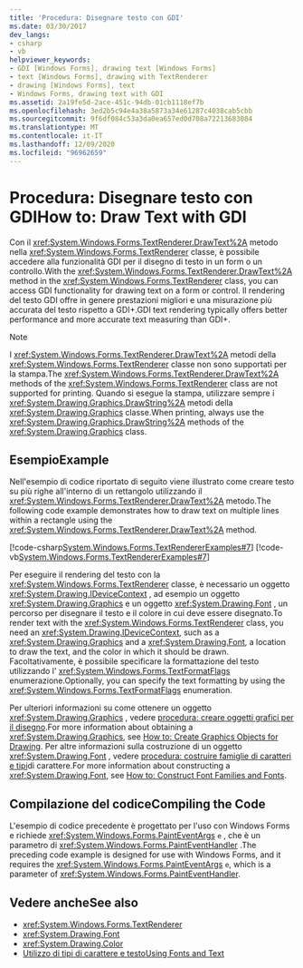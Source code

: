 ```yaml
---
title: 'Procedura: Disegnare testo con GDI'
ms.date: 03/30/2017
dev_langs:
- csharp
- vb
helpviewer_keywords:
- GDI [Windows Forms], drawing text [Windows Forms]
- text [Windows Forms], drawing with TextRenderer
- drawing [Windows Forms], text
- Windows Forms, drawing text with GDI
ms.assetid: 2a19fe5d-2ace-451c-94db-01cb1118ef7b
ms.openlocfilehash: 3ed2b5c94e4a38a5873a34e61287c4038cab5cbb
ms.sourcegitcommit: 9f6df084c53a3da0ea657ed0d708a72213683084
ms.translationtype: MT
ms.contentlocale: it-IT
ms.lasthandoff: 12/09/2020
ms.locfileid: "96962659"
---
```

# <a name="how-to-draw-text-with-gdi"></a><span data-ttu-id="5b73d-102">Procedura: Disegnare testo con GDI</span><span class="sxs-lookup"><span data-stu-id="5b73d-102">How to: Draw Text with GDI</span></span>
<span data-ttu-id="5b73d-103">Con il <xref:System.Windows.Forms.TextRenderer.DrawText%2A> metodo nella <xref:System.Windows.Forms.TextRenderer> classe, è possibile accedere alla funzionalità GDI per il disegno di testo in un form o un controllo.</span><span class="sxs-lookup"><span data-stu-id="5b73d-103">With the <xref:System.Windows.Forms.TextRenderer.DrawText%2A> method in the <xref:System.Windows.Forms.TextRenderer> class, you can access GDI functionality for drawing text on a form or control.</span></span> <span data-ttu-id="5b73d-104">Il rendering del testo GDI offre in genere prestazioni migliori e una misurazione più accurata del testo rispetto a GDI+.</span><span class="sxs-lookup"><span data-stu-id="5b73d-104">GDI text rendering typically offers better performance and more accurate text measuring than GDI+.</span></span>  
  
> [!NOTE]
> <span data-ttu-id="5b73d-105">I <xref:System.Windows.Forms.TextRenderer.DrawText%2A> metodi della <xref:System.Windows.Forms.TextRenderer> classe non sono supportati per la stampa.</span><span class="sxs-lookup"><span data-stu-id="5b73d-105">The <xref:System.Windows.Forms.TextRenderer.DrawText%2A> methods of the <xref:System.Windows.Forms.TextRenderer> class are not supported for printing.</span></span> <span data-ttu-id="5b73d-106">Quando si esegue la stampa, utilizzare sempre i <xref:System.Drawing.Graphics.DrawString%2A> metodi della <xref:System.Drawing.Graphics> classe.</span><span class="sxs-lookup"><span data-stu-id="5b73d-106">When printing, always use the <xref:System.Drawing.Graphics.DrawString%2A> methods of the <xref:System.Drawing.Graphics> class.</span></span>  
  
## <a name="example"></a><span data-ttu-id="5b73d-107">Esempio</span><span class="sxs-lookup"><span data-stu-id="5b73d-107">Example</span></span>  
 <span data-ttu-id="5b73d-108">Nell'esempio di codice riportato di seguito viene illustrato come creare testo su più righe all'interno di un rettangolo utilizzando il <xref:System.Windows.Forms.TextRenderer.DrawText%2A> metodo.</span><span class="sxs-lookup"><span data-stu-id="5b73d-108">The following code example demonstrates how to draw text on multiple lines within a rectangle using the <xref:System.Windows.Forms.TextRenderer.DrawText%2A> method.</span></span>  
  
 [!code-csharp[System.Windows.Forms.TextRendererExamples#7](~/samples/snippets/csharp/VS_Snippets_Winforms/System.Windows.Forms.TextRendererExamples/CS/Form1.cs#7)]
 [!code-vb[System.Windows.Forms.TextRendererExamples#7](~/samples/snippets/visualbasic/VS_Snippets_Winforms/System.Windows.Forms.TextRendererExamples/VB/Form1.vb#7)]  
  
 <span data-ttu-id="5b73d-109">Per eseguire il rendering del testo con la <xref:System.Windows.Forms.TextRenderer> classe, è necessario un oggetto <xref:System.Drawing.IDeviceContext> , ad esempio un oggetto <xref:System.Drawing.Graphics> e un oggetto <xref:System.Drawing.Font> , un percorso per disegnare il testo e il colore in cui deve essere disegnato.</span><span class="sxs-lookup"><span data-stu-id="5b73d-109">To render text with the <xref:System.Windows.Forms.TextRenderer> class, you need an <xref:System.Drawing.IDeviceContext>, such as a <xref:System.Drawing.Graphics> and a <xref:System.Drawing.Font>, a location to draw the text, and the color in which it should be drawn.</span></span> <span data-ttu-id="5b73d-110">Facoltativamente, è possibile specificare la formattazione del testo utilizzando l' <xref:System.Windows.Forms.TextFormatFlags> enumerazione.</span><span class="sxs-lookup"><span data-stu-id="5b73d-110">Optionally, you can specify the text formatting by using the <xref:System.Windows.Forms.TextFormatFlags> enumeration.</span></span>  
  
 <span data-ttu-id="5b73d-111">Per ulteriori informazioni su come ottenere un oggetto <xref:System.Drawing.Graphics> , vedere [procedura: creare oggetti grafici per il disegno](how-to-create-graphics-objects-for-drawing.md).</span><span class="sxs-lookup"><span data-stu-id="5b73d-111">For more information about obtaining a <xref:System.Drawing.Graphics>, see [How to: Create Graphics Objects for Drawing](how-to-create-graphics-objects-for-drawing.md).</span></span> <span data-ttu-id="5b73d-112">Per altre informazioni sulla costruzione di un oggetto <xref:System.Drawing.Font> , vedere [procedura: costruire famiglie di caratteri e tipi](how-to-construct-font-families-and-fonts.md)di carattere.</span><span class="sxs-lookup"><span data-stu-id="5b73d-112">For more information about constructing a <xref:System.Drawing.Font>, see [How to: Construct Font Families and Fonts](how-to-construct-font-families-and-fonts.md).</span></span>  
  
## <a name="compiling-the-code"></a><span data-ttu-id="5b73d-113">Compilazione del codice</span><span class="sxs-lookup"><span data-stu-id="5b73d-113">Compiling the Code</span></span>  
 <span data-ttu-id="5b73d-114">L'esempio di codice precedente è progettato per l'uso con Windows Forms e richiede <xref:System.Windows.Forms.PaintEventArgs> `e` , che è un parametro di <xref:System.Windows.Forms.PaintEventHandler> .</span><span class="sxs-lookup"><span data-stu-id="5b73d-114">The preceding code example is designed for use with Windows Forms, and it requires the <xref:System.Windows.Forms.PaintEventArgs> `e`, which is a parameter of <xref:System.Windows.Forms.PaintEventHandler>.</span></span>  
  
## <a name="see-also"></a><span data-ttu-id="5b73d-115">Vedere anche</span><span class="sxs-lookup"><span data-stu-id="5b73d-115">See also</span></span>

- <xref:System.Windows.Forms.TextRenderer>
- <xref:System.Drawing.Font>
- <xref:System.Drawing.Color>
- [<span data-ttu-id="5b73d-116">Utilizzo di tipi di carattere e testo</span><span class="sxs-lookup"><span data-stu-id="5b73d-116">Using Fonts and Text</span></span>](using-fonts-and-text.md)
